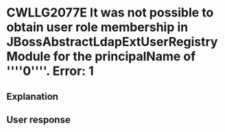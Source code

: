 # CWLLG2077E It was not possible to obtain user role membership in JBossAbstractLdapExtUserRegistryModule for the principalName of ''''0''''. Error: 1

## Explanation

## User response